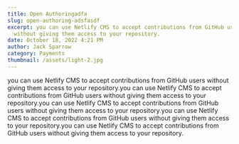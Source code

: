 ```yaml
---
title: Open Authoringadfa
slug: open-authoring-adsfasdf
excerpt: you can use Netlify CMS to accept contributions from GitHub users
  without giving them access to your repository.
date: October 18, 2022 4:21 PM
author: Jack Sparrow
category: Payments
thumbnail: /assets/light-2.jpg
---
```

you can use Netlify CMS to accept contributions from GitHub users without giving them access to your repository.you can use Netlify CMS to accept contributions from GitHub users without giving them access to your repository.you can use Netlify CMS to accept contributions from GitHub users without giving them access to your repository.you can use Netlify CMS to accept contributions from GitHub users without giving them access to your repository.you can use Netlify CMS to accept contributions from GitHub users without giving them access to your repository.